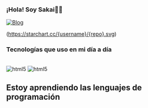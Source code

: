 ### ¡Hola! Soy Sakai👋👋


[![Blog](https://img.shields.io/badge/Made%20with-Markdown-1f425f.svg)](###)

(https://starchart.cc/{username}/{repo}.svg)





### Tecnologías que uso en mi día a día

<div style="display: inline-block;"><br>
    <img align="center" src="https://img.shields.io/badge/HTML5-E34F26?style=for-the-badge&logo=html5&logoColor=white" alt="html5"></div>
<div style="display: inline-block;"><br>
    <img align="center" src="https://img.shields.io/badge/CSS3-1572B6?style=for-the-badge&logo=css3&logoColor=white" alt="html5">

</div>



## Estoy aprendiendo las lenguajes de programación


